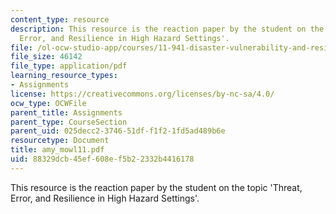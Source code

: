 ```yaml
---
content_type: resource
description: This resource is the reaction paper by the student on the topic 'Threat,
  Error, and Resilience in High Hazard Settings'.
file: /ol-ocw-studio-app/courses/11-941-disaster-vulnerability-and-resilience-spring-2005/88329dcb45ef608ef5b22332b4416178_amy_mowl11.pdf
file_size: 46142
file_type: application/pdf
learning_resource_types:
- Assignments
license: https://creativecommons.org/licenses/by-nc-sa/4.0/
ocw_type: OCWFile
parent_title: Assignments
parent_type: CourseSection
parent_uid: 025decc2-3746-51df-f1f2-1fd5ad489b6e
resourcetype: Document
title: amy_mowl11.pdf
uid: 88329dcb-45ef-608e-f5b2-2332b4416178
---
```

This resource is the reaction paper by the student on the topic 'Threat, Error, and Resilience in High Hazard Settings'.
